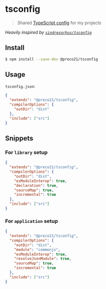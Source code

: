 # tsconfig

> Shared [TypeScript config](https://www.typescriptlang.org/docs/handbook/tsconfig-json.html) for my projects

_Heavily inspired by [`sindresorhus/tsconfig`](https://github.com/sindresorhus/tsconfig)_

## Install

```bash
$ npm install --save-dev @preco21/tsconfig
```

## Usage

`tsconfig.json`:

```json
{
  "extends": "@preco21/tsconfig",
  "compilerOptions": {
    "outDir": "dist"
  },
  "include": ["src"]
}
```

## Snippets

### For `library` setup

```json
{
  "extends": "@preco21/tsconfig",
  "compilerOptions": {
    "outDir": "dist",
    "esModuleInterop": true,
    "declaration": true,
    "sourceMap": true,
    "incremental": true
  },
  "include": ["src"]
}
```

### For `application` setup

```json
{
  "extends": "@preco21/tsconfig",
  "compilerOptions": {
    "outDir": "dist",
    "module": "commonjs",
    "esModuleInterop": true,
    "resolveJsonModule": true,
    "sourceMap": true,
    "incremental": true
  },
  "include": ["src"]
}
```
